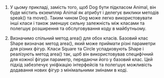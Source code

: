 1. У цьому прикладі, замість того, щоб Dog бути підкласом Animal, він буде містить екземпляр Animal як атрибут і делегує виклики методів speak() та move(). Таким чином Dog може легко використовувати інші класи і також зменшує сильну залежність між класами та полегшує розширення та обслуговування коду в майбутньому.

2. Визначимо спільний метод area() для обох класів.
Базовий клас Shape визначає метод area(), який може приймати різні параметри для різних фігур.
Класи Square та Circle успадковують Shape і реалізують метод area() так, щоб він використовував специфічний для кожної фігури параметр, передаючи його у базовий клас.
Цей підхід забезпечує уніфікацію інтерфейсів та полегшує можливість додавання нових фігур з мінімальними змінами в коді.
